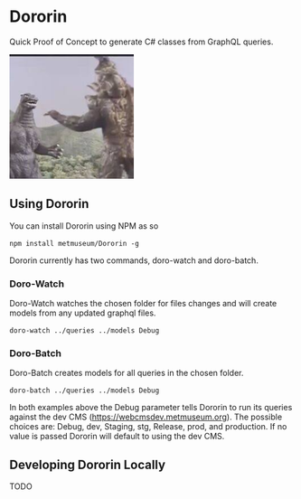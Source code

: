 # Dororin
 
Quick Proof of Concept to generate C# classes from GraphQL queries.

![Dororin](dororin.jpeg)

## Using Dororin

You can install Dororin using NPM as so
```
npm install metmuseum/Dororin -g
```

Dororin currently has two commands, doro-watch and doro-batch.

### Doro-Watch
Doro-Watch watches the chosen folder for files changes and will create models from any updated graphql files.
```
doro-watch ../queries ../models Debug
```

### Doro-Batch
Doro-Batch creates models for all queries in the chosen folder.
```
doro-batch ../queries ../models Debug
```

In both examples above the Debug parameter tells Dororin to run its queries against the dev CMS (https://webcmsdev.metmuseum.org). The possible choices are: Debug, dev, Staging, stg, Release, prod, and production. If no value is passed Dororin will default to using the dev CMS.

## Developing Dororin Locally

TODO
